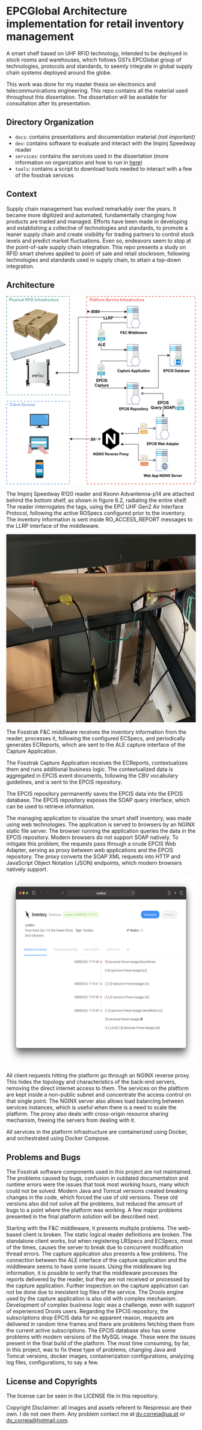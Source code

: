 # EPCGlobal Architecture implementation for retail inventory management

A smart shelf based on UHF RFID technology, intended to be deployed in stock rooms and warehouses, which follows GS1’s EPCGlobal group of technologies, protocols and standards, to seemly integrate in global supply chain systems deployed around the globe.

This work was done for my master thesis on electronics and telecommunications engineering.
This repo contains all the material used throughout this dissertation.
The dissertation will be available for consultation after its presentation.

## Directory Organization

- `docs`: contains presentations and documentation material _(not important)_
- `dev`: contains software to evaluate and interact with the Impinj Speedway reader 
- `services`: contains the services used in the dissertation (more information on organization and how to run in [here](https://github.com/dvcorreia/epc-smart-shelve/blob/master/services/README.md))
- `tools`: contains a script to download tools needed to interact with a few of the fosstrak services

## Context

Supply chain management has evolved remarkably over the years. It became more digitized and automated, fundamentally changing how products are traded and managed. Efforts have been made in developing and establishing a collective of technologies and standards, to promote a leaner supply chain and create visibility for trading partners to control stock levels and predict market fluctuations. Even so, endeavors seem to stop at the point-of-sale supply chain integration.
This repo presents a study on RFID smart shelves applied to point of sale and retail stockroom, following technologies and standards used in supply chain, to attain a top-down integration. 

## Architecture

<img src='./docs/assets/platform_diagram.png' height='500px'/>

The Impinj Speedway R120 reader and Keonn Advantenna-p14 are attached behind the bottom shelf, as shown in figure 6.2, radiating the entire shelf. The reader interrogates the tags, using the EPC UHF Gen2 Air Interface Protocol, following the active ROSpecs configured prior to the inventory. The inventory information is sent inside RO_ACCESS_REPORT messages to the LLRP interface of the middleware.

<img src='./docs/assets/completeshelve_photo.jpeg' height='500px'/>

The Fosstrak F&C middlware receives the inventory information from the reader, processes it, following the configured ECSpecs, and periodically generates ECReports, which are sent to the ALE capture interface of the Capture Application.

The Fosstrak Capture Application receives the ECReports, contextualizes them and runs additional business logic. The contextualized data is aggregated in EPCIS event documents, following the CBV vocabulary guidelines, and is sent to the EPCIS repository.

The EPCIS repository permanently saves the EPCIS data into the EPCIS database. The EPCIS repository exposes the SOAP query interface, which can be used to retrieve information.

The managing application to visualize the smart shelf inventory, was made using web technologies. The application is served to browsers by an NGINX static file server. The browser running the application queries the data in the EPCIS repository. Modern browsers do not support SOAP natively. To mitigate this problem, the requests pass through a crude EPCIS Web Adapter, serving as proxy between web applications and the EPCIS repository. The proxy converts the SOAP XML requests into HTTP and JavaScript Object Notation (JSON) endpoints, which modern browsers natively support.

<img src='./docs/assets/webmanagement.png' height='500px'/>

All client requests hitting the platform go through an NGINX reverse proxy. This hides the topology and characteristics of the back-end servers, removing the direct internet access to them. The services on the platform are kept inside a non-public subnet and concentrate the access control on that single point. The NGINX server also allows load balancing between services instances, which is useful when there is a need to scale the platform. The proxy also deals with cross-origin resource sharing mechanism, freeing the servers from dealing with it.

All services in the platform infrastructure are containerized using Docker, and orchestrated using Docker Compose.

## Problems and Bugs

The Fosstrak software components used in this project are not maintained. The problems caused by bugs, confusion in outdated documentation and runtime errors were the issues that took most working hours, many which could not be solved. Modern Java and Tomcat versions created breaking changes in the code, which forced the use of old versions. These old versions also did not solve all the problems, but reduced the amount of bugs to a point where the platform was working. A few major problems presented in the final platform solution will be described next.

Starting with the F&C middleware, it presents multiple problems. The web-based client is broken. The static logical reader definitions are broken. The standalone client works, but when registering LRSpecs and ECSpecs, most of the times, causes the server to break due to concurrent modification thread errors.
The capture application also presents a few problems. The connection between the ALE interface of the capture application and the middleware seems to have some issues. Using the middleware log information, it is possible to verify that the middleware processes the reports delivered by the reader, but they are not received or processed by the capture application. Further inspection on the capture application can not be done due to inexistent log files of the service. The Drools engine used by the capture application is also old with complex mechanism. Development of complex business logic was a challenge, even with support of experienced Drools users.
Regarding the EPCIS repository, the subscriptions drop EPCIS data for no apparent reason, requests are delivered in random time frames and there are problems fetching them from the current active subscriptions. The EPCIS database also has some problems with modern versions of the MySQL image.
These were the issues present in the final build of the platform. The most time consuming, by far, in this project, was to fix these type of problems, changing Java and Tomcat versions, docker images, containerization configurations, analyzing log files, configurations, to say a few.

## License and Copyrights

The license can be seen in the LICENSE file in this repository.

Copyright Disclaimer: all images and assets referent to Nespresso are their own. I do not own them. Any problem contact me at [dv.correia@ua.pt](dv.correia@ua.pt) or [dv_correia@hotmail.com](dv_correia@hotmail.com).
